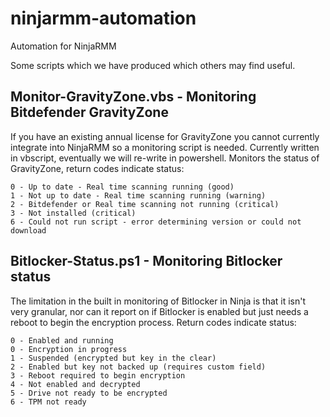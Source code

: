 # ninjarmm-automation
Automation for NinjaRMM

Some scripts which we have produced which others may find useful.

## Monitor-GravityZone.vbs - Monitoring Bitdefender GravityZone

If you have an existing annual license for GravityZone you cannot currently integrate into NinjaRMM so a monitoring script is needed. Currently written in vbscript, eventually we will re-write in powershell. Monitors the status of GravityZone, return codes indicate status:
```
0 - Up to date - Real time scanning running (good)
1 - Not up to date - Real time scanning running (warning)
2 - Bitdefender or Real time scanning not running (critical)
3 - Not installed (critical)
6 - Could not run script - error determining version or could not download
```

## Bitlocker-Status.ps1 - Monitoring Bitlocker status

The limitation in the built in monitoring of Bitlocker in Ninja is that it isn't very granular, nor can it report on if Bitlocker is enabled but just needs a reboot to begin the encryption process. Return codes indicate status:
```
0 - Enabled and running
0 - Encryption in progress
1 - Suspended (encrypted but key in the clear)
2 - Enabled but key not backed up (requires custom field)
3 - Reboot required to begin encryption
4 - Not enabled and decrypted
5 - Drive not ready to be encrypted
6 - TPM not ready
```
